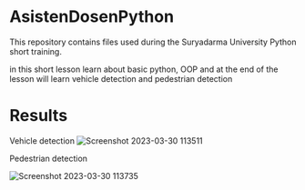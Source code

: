 # AsistenDosenPython

This repository contains files used during the Suryadarma University Python short training.

in this short lesson learn about basic python, OOP and at the end of the lesson will learn vehicle detection and pedestrian detection

# Results
Vehicle detection
![Screenshot 2023-03-30 113511](https://user-images.githubusercontent.com/79251871/228730605-2f9069b6-ef55-4a66-a950-662209efa0d3.jpg)

Pedestrian detection

![Screenshot 2023-03-30 113735](https://user-images.githubusercontent.com/79251871/228730863-58e5f2ed-ab87-4a95-b63d-4845ae307f5d.jpg)
